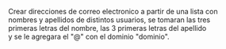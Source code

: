 Crear direcciones de correo electronico a partir de una lista con  
nombres y apellidos de distintos usuarios, se tomaran las tres     
primeras letras del nombre, las 3 primeras letras del apellido     
y se le agregara el "@" con el dominio "dominio".                  

